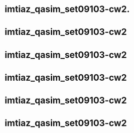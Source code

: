 # imtiaz_qasim_set09103-cw2.
# imtiaz_qasim_set09103-cw2
# imtiaz_qasim_set09103-cw2
# imtiaz_qasim_set09103-cw2
# imtiaz_qasim_set09103-cw2
# imtiaz_qasim_set09103-cw2
